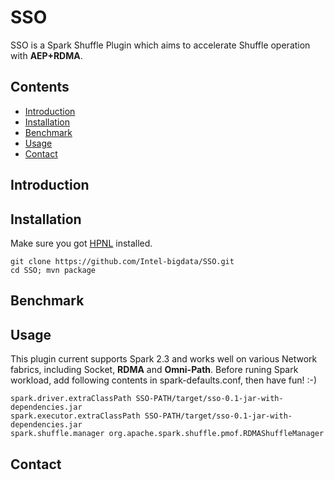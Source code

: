 # SSO
SSO is a Spark Shuffle Plugin which aims to accelerate Shuffle operation with **AEP+RDMA**.

## Contents
- [Introduction](#introduction)
- [Installation](#installation)
- [Benchmark](#benchmark)
- [Usage](#usage)
- [Contact](#contact)

## Introduction

## Installation
Make sure you got [HPNL](https://github.com/Intel-bigdata/HPNL) installed.

```shell
git clone https://github.com/Intel-bigdata/SSO.git
cd SSO; mvn package
```

## Benchmark

## Usage
This plugin current supports Spark 2.3 and works well on various Network fabrics, including Socket, **RDMA** and **Omni-Path**. Before runing Spark workload, add following contents in spark-defaults.conf, then have fun! :-)

```shell
spark.driver.extraClassPath SSO-PATH/target/sso-0.1-jar-with-dependencies.jar
spark.executor.extraClassPath SSO-PATH/target/sso-0.1-jar-with-dependencies.jar
spark.shuffle.manager org.apache.spark.shuffle.pmof.RDMAShuffleManager
```

## Contact
